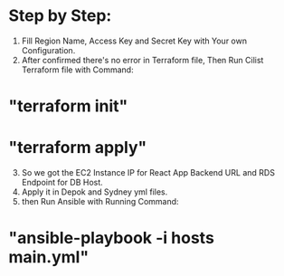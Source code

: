 # Step by Step:
1. Fill Region Name, Access Key and Secret Key with Your own Configuration.
2. After confirmed there's no error in Terraform file, Then Run Cilist Terraform file with Command:
# "terraform init"
# "terraform apply"
3. So we got the EC2 Instance IP for React App Backend URL and RDS Endpoint for DB Host.
4. Apply it in Depok and Sydney yml files.
5. then Run Ansible with Running Command:
# "ansible-playbook -i hosts main.yml"
